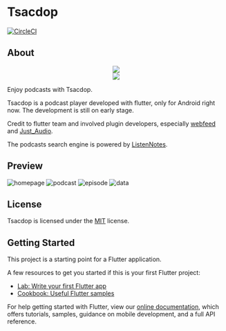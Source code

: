 # Tsacdop
[![CircleCI](https://circleci.com/gh/stonega/tsacdop.svg?style=svg)](https://circleci.com/gh/stonega/workflows/tsacdop/)
## About
<p align="center">
<img src="https://raw.githubusercontent.com/stonega/tsacdop/master/android/app/src/main/res/mipmap-xxhdpi/ic_launcher.png" art = "Logo"/> </br>
<img src="https://raw.githubusercontent.com/stonega/tsacdop/master/android/app/src/main/res/mipmap-xxhdpi/text.png" art = "Tsacdop"/>
</p>

Enjoy podcasts with Tsacdop.

Tsacdop is a podcast player developed with flutter, only for Android right now. 
The development is still on early stage.

Credit to flutter team and  involved plugin developers, especially [webfeed](https://github.com/witochandra/webfeed) and [Just_Audio](https://pub.dev/packages/just_audio).

The podcasts search engine is powered by [ListenNotes](https://listennotes.com).
## Preview
![homepage](https://raw.githubusercontent.com/stonega/tsacdop/master/preview/Screenshot_homepage.png) ![podcast](https://raw.githubusercontent.com/stonega/tsacdop/master/preview/Screenshot_podcast.png) ![episode](https://raw.githubusercontent.com/stonega/tsacdop/master/preview/Screenshot_episode.png) ![data](https://raw.githubusercontent.com/stonega/tsacdop/master/preview/Screenshot_data.png)
## License

Tsacdop is licensed under the [MIT](https://github.com/stonega/tsacdop/blob/master/LICENSE) license.

## Getting Started

This project is a starting point for a Flutter application.

A few resources to get you started if this is your first Flutter project:

- [Lab: Write your first Flutter app](https://flutter.dev/docs/get-started/codelab)
- [Cookbook: Useful Flutter samples](https://flutter.dev/docs/cookbook)

For help getting started with Flutter, view our
[online documentation](https://flutter.dev/docs), which offers tutorials,
samples, guidance on mobile development, and a full API reference.
